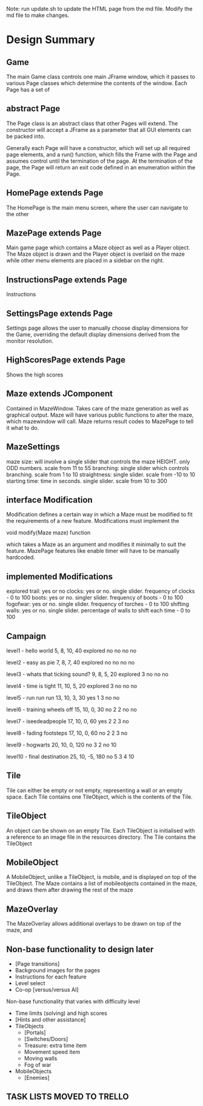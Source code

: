 Note: run update.sh to update the HTML page from the md file. Modify the md file to make changes.


Design Summary
==============

Game
----
The main Game class controls one main JFrame window, which it passes to various Page classes which determine the contents of the window. Each Page has a set of 

abstract Page
------
The Page class is an abstract class that other Pages will extend. The constructor will accept a JFrame as a parameter that all GUI elements can be packed into.

Generally each Page will have a constructor, which will set up all required page elements, and a run() function, which fills the Frame with the Page and assumes control until the termination of the page. At the termination of the page, the Page will return an exit code defined in an enumeration within the Page. 

HomePage extends Page
-------------------------
The HomePage is the main menu screen, where the user can navigate to the other 

MazePage extends Page
-------------------------
Main game page which contains a Maze object as well as a Player object. The Maze object is drawn and the Player object is overlaid on the maze while other menu elements are placed in a sidebar on the right.

InstructionsPage extends Page
---------------------------------
Instructions

SettingsPage extends Page
-----------------------------
Settings page allows the user to manually choose display dimensions for the Game, overriding the default display dimensions derived from the monitor resolution.

HighScoresPage extends Page
-------------------------------
Shows the high scores


Maze extends JComponent
-----------------------
Contained in MazeWindow. Takes care of the maze generation as well as graphical output. Maze will have various public functions to alter the maze, which mazewindow will call. Maze returns result codes to MazePage to tell it what to do.


MazeSettings
-------------
maze size: will involve a single slider that controls the maze HEIGHT. only ODD numbers. scale from 11 to 55
branching: single slider which controls branching. scale from 1 to 10
straightness: single slider. scale from -10 to 10
starting time: time in seconds. single slider. scale from 10 to 300


interface Modification
---------------------
Modification defines a certain way in which a Maze must be modified to fit the requirements of a new feature. Modifications must implement the 

void modify(Maze maze) function

which takes a Maze as an argument and modifies it minimally to suit the feature. MazePage features like enable timer will have to be manually hardcoded.


implemented Modifications
-------------------------
explored trail: yes or no
clocks: yes or no. single slider. frequency of clocks - 0 to 100
boots: yes or no. singler slider. frequency of boots - 0 to 100
fogofwar: yes or no. single slider. frequency of torches - 0 to 100
shifting walls: yes or no. single slider. percentage of walls to shift each time - 0 to 100

Campaign
---------
level1 - hello world
5, 8, 10, 40
explored
no no no no

level2 - easy as pie
7, 8, 7, 40
explored
no no no no

level3 - whats that ticking sound?
9, 8, 5, 20
explored
3 no no no

level4 - time is tight
11, 10, 5, 20
explored
3 no no no

level5 - run run run
13, 10, 3, 30
yes 1 3 no no

level6 - training wheels off
15, 10, 0, 30
no 2 2 no no

level7 - iseedeadpeople
17, 10, 0, 60
yes 2 2 3 no

level8 - fading footsteps
17, 10, 0, 60
no 2 2 3 no

level9 - hogwarts
20, 10, 0, 120
no 3 2 no 10

level10 - final destination
25, 10, -5, 180
no 5 3 4 10

Tile
----
Tile can either be empty or not empty, representing a wall or an empty space. Each Tile contains one TileObject, which is the contents of the Tile.

TileObject
----------
An object can be shown on an empty Tile. Each TileObject is initialised with a reference to an image file in the resources directory. The Tile contains the TileObject

MobileObject
------------
A MobileObject, unlike a TileObject, is mobile, and is displayed on top of the TileObject. The Maze contains a list of mobileobjects contained in the maze, and draws them after drawing the rest of the maze

MazeOverlay
-----------
The MazeOverlay allows additional overlays to be drawn on top of the maze, and 

Non-base functionality to design later
--------------------------------------
-   [Page transitions]
-   Background images for the pages
-   Instructions for each feature
-   Level select
-   Co-op [versus/versus AI]

Non-base functionality that varies with difficulty level

-   Time limits (solving) and high scores
-   [Hints and other assistance]
-   TileObjects
    *   [Portals]
    *   [Switches/Doors]
    *   Treasure: extra time item
    *   Movement speed item
    *   Moving walls
    *   Fog of war
- MobileObjects
    *  [Enemies]

TASK LISTS MOVED TO TRELLO
--------------------------
